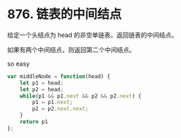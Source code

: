 # 876. 链表的中间结点

给定一个头结点为 head 的非空单链表，返回链表的中间结点。

如果有两个中间结点，则返回第二个中间结点。

so easy
```js
var middleNode = function(head) {
    let p1 = head;
    let p2 = head;
    while(p1 && p1.next && p2 && p2.next) {
        p1 = p1.next;
        p2 = p2.next.next;
    }
    return p1
};
```